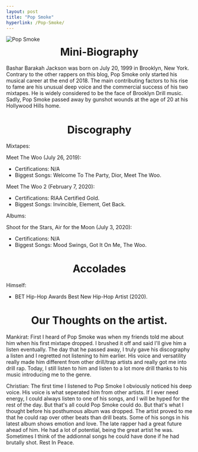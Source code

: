 ```yaml
---
layout: post
title: "Pop Smoke"
hyperlink: /Pop-Smoke/
---
```


<img src="https://www.rap-up.com/app/uploads/2020/02/pop-smoke-pa.jpg" alt="Pop Smoke" style="float: left; margin-right: 10px;">


<h1 align="center">Mini-Biography</h1>

Bashar Barakah Jackson was born on July 20, 1999 in Brooklyn, New York. Contrary to the other rappers on this blog, Pop Smoke only started his musical career at the end of 2018. The main contributing factors to his rise to fame are his unusual deep voice and the commercial success of his two mixtapes. He is widely considered to be the face of Brooklyn Drill music. Sadly, Pop Smoke passed away by gunshot wounds at the age of 20 at his Hollywood Hills home.

<h1 align="center">Discography</h1>

Mixtapes:

Meet The Woo (July 26, 2019): 
- Certifications: N/A
- Biggest Songs: Welcome To The Party, Dior, Meet The Woo.

Meet The Woo 2 (February 7, 2020): 
- Certifications: RIAA Certified Gold.
- Biggest Songs: Invincible, Element, Get Back.

Albums:

Shoot for the Stars, Air for the Moon (July 3, 2020): 
- Certifications: N/A
- Biggest Songs: Mood Swings, Got It On Me, The Woo.

<h1 align="center">Accolades</h1>

Himself: 
- BET Hip-Hop Awards Best New Hip-Hop Artist (2020).

<h1 align="center">Our Thoughts on the artist.</h1>

Mankirat: First I heard of Pop Smoke was when my friends told me about him when his first mixtape dropped. I brushed it off and said I'll give him a listen eventually. The day that he passed away, I truly gave his discography a listen and I regretted not listening to him earlier. His voice and versatility really made him different from other drill/trap artists and really got me into drill rap. Today, I still listen to him and listen to a lot more drill thanks to his music introducing me to the genre.

Christian: The first time I listened to Pop Smoke I obviously noticed his deep voice. His voice is what seperated him from other artists. If I ever need energy, I could always listen to one of his songs, and I will be hyped for the rest of the day. But that's all could Pop Smoke could do. But that's what I thought before his posthumous album was dropped. The artist proved to me that he could rap over other beats than drill beats. Some of his songs in his latest album shows emotion and love. The late rapper had a great future ahead of him. He had a lot of potential, being the great artist he was. Sometimes I think of the addionnal songs he could have done if he had brutally shot. Rest In Peace.